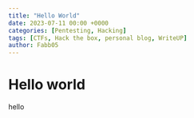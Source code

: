 ```yaml
---
title: "Hello World"
date: 2023-07-11 00:00 +0000
categories: [Pentesting, Hacking]
tags: [CTFs, Hack the box, personal blog, WriteUP]
author: Fabb05
---
```


# Hello world

hello